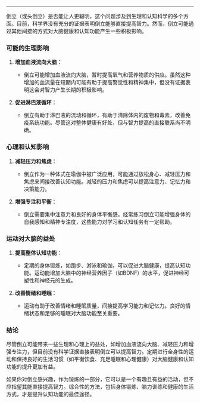 
---

倒立（或头倒立）是否能让人更聪明，这个问题涉及到生理和认知科学的多个方面。目前，科学界没有充分的证据表明倒立能够直接提高智力。然而，倒立可能通过其他间接的方式对大脑健康和认知功能产生一些积极影响。

### 可能的生理影响

1. **增加血液流向大脑**：
   - 倒立可能增加血液流向大脑，暂时提高氧气和营养物质的供应。虽然这种增加的血流量在短期内可能有助于提高警觉性和精神集中，但没有证据表明这会对智力产生长期的积极影响。

2. **促进淋巴液循环**：
   - 倒立有助于淋巴液的流动和循环，有助于清除体内的废物和毒素，改善免疫系统功能。尽管这对整体健康有好处，但与智力提高的直接联系尚不明确。

### 心理和认知影响

1. **减轻压力和焦虑**：
   - 倒立作为一种体式在瑜伽中被广泛应用，可能通过放松身心、减轻压力和焦虑来间接改善认知功能。减轻的压力和焦虑可以提高注意力、记忆力和决策能力。

2. **增强专注和平衡**：
   - 倒立需要集中注意力和良好的身体平衡感。经常练习倒立可能增强身体的自我感知和精神专注度，这些能力对学习和认知任务有一定帮助。

### 运动对大脑的益处

1. **提高整体认知功能**：
   - 定期的身体锻炼，如跑步、游泳和瑜伽，可以促进大脑健康，提高认知功能。运动能增加大脑中的神经营养因子（如BDNF）的水平，促进神经可塑性和神经元的生成。

2. **改善情绪和睡眠**：
   - 运动有助于改善情绪和睡眠质量，间接提高学习能力和记忆力。良好的情绪状态和足够的睡眠对大脑功能至关重要。

### 结论

尽管倒立可能带来一些生理和心理上的益处，如增加血液流向大脑、减轻压力和增强专注力，但目前没有科学证据直接表明倒立可以提高智力。定期进行全身性的运动和保持良好的生活习惯（如平衡饮食、充足睡眠和心理健康）对大脑健康和认知功能的提升更加有益。

如果你对倒立感兴趣，作为锻炼的一部分，它可以是一个有趣且有益的活动，但不应指望其能直接提高智力。综合性的方法，包括身体锻炼、脑力训练和健康的生活方式，才是提升认知功能的最佳途径。

